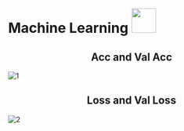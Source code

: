 <h1> Machine Learning <img src= "https://user-images.githubusercontent.com/72623174/120094417-6ae40080-c14a-11eb-97d7-dc67cba448d4.png" height="50" width="50"></h1>


<h2 align="center">Acc and Val Acc </h2>

![1](https://user-images.githubusercontent.com/20537982/120321590-b1358d00-c30d-11eb-8b8d-acc2cab1b315.jpeg)



<h2 align="center">Loss and Val Loss </h2>

![2](https://user-images.githubusercontent.com/20537982/120321647-bf83a900-c30d-11eb-8c2c-297d5f40a6c2.jpeg)
